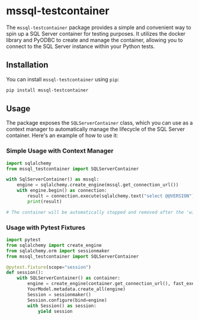 # mssql-testcontainer

The `mssql-testcontainer` package provides a simple and convenient way to spin up a SQL Server container for testing purposes. It utilizes the docker library and PyODBC to create and manage the container, allowing you to connect to the SQL Server instance within your Python tests.

## Installation

You can install `mssql-testcontainer` using `pip`:

```bash
pip install mssql-testcontainer
```

## Usage

The package exposes the `SQLServerContainer` class, which you can use as a context manager to automatically manage the lifecycle of the SQL Server container. Here's an example of how to use it:

### Simple Usage with Context Manager

```python
import sqlalchemy
from mssql_testcontainer import SQLServerContainer

with SqlServerContainer() as mssql:
    engine = sqlalchemy.create_engine(mssql.get_connection_url())
    with engine.begin() as connection:
        result = connection.execute(sqlalchemy.text("select @@VERSION"))
        print(result)

# The container will be automatically stopped and removed after the 'with' block

```

### Usage with Pytest Fixtures

```python
import pytest
from sqlalchemy import create_engine
from sqlalchemy.orm import sessionmaker
from mssql_testcontainer import SQLServerContainer

@pytest.fixture(scope="session")
def session():
    with SQLServerContainer() as container:
        engine = create_engine(container.get_connection_url(), fast_executemany=True)
        YourModel.metadata.create_all(engine)
        Session = sessionmaker()
        Session.configure(bind=engine)
        with Session() as session:
            yield session
```
